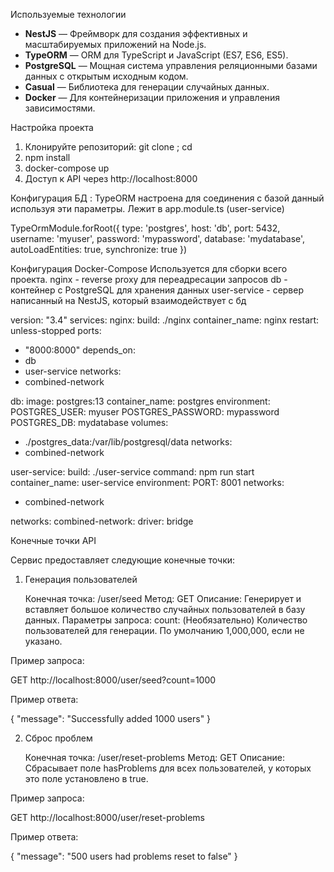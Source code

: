 Используемые технологии

- **NestJS** — Фреймворк для создания эффективных и масштабируемых приложений на Node.js.
- **TypeORM** — ORM для TypeScript и JavaScript (ES7, ES6, ES5).
- **PostgreSQL** — Мощная система управления реляционными базами данных с открытым исходным кодом.
- **Casual** — Библиотека для генерации случайных данных.
- **Docker** — Для контейнеризации приложения и управления зависимостями.

Настройка проекта

1. Клонируйте репозиторий: git clone <repository-url> ; cd <repository-directory>
2. npm install
3. docker-compose up
4. Доступ к API через http://localhost:8000




Конфигурация БД :
TypeORM настроена для соединения с базой данный используя эти параметры. Лежит в app.module.ts (user-service)

TypeOrmModule.forRoot({
    type: 'postgres',
        host: 'db',
        port: 5432,
        username: 'myuser',
        password: 'mypassword',
        database: 'mydatabase',
        autoLoadEntities: true,
        synchronize: true
})

Конфигурация Docker-Compose
Используется для сборки всего проекта.
nginx - reverse proxy для переадресации запросов
db - контейнер с PostgreSQL для хранения данных
user-service - сервер написанный на NestJS, который взаимодействует с бд

version: "3.4"
services:
nginx:
build: ./nginx
container_name: nginx
restart: unless-stopped
ports:
- "8000:8000"
depends_on:
- db
- user-service
networks:
- combined-network

db:
image: postgres:13
container_name: postgres
environment:
POSTGRES_USER: myuser
POSTGRES_PASSWORD: mypassword
POSTGRES_DB: mydatabase
volumes:
- ./postgres_data:/var/lib/postgresql/data
networks:
- combined-network

user-service:
build: ./user-service
command: npm run start
container_name: user-service
environment:
PORT: 8001
networks:
- combined-network

networks:
combined-network:
driver: bridge


Конечные точки API

Сервис предоставляет следующие конечные точки:
1. Генерация пользователей

   Конечная точка: /user/seed
   Метод: GET
   Описание: Генерирует и вставляет большое количество случайных пользователей в базу данных.
   Параметры запроса:
   count: (Необязательно) Количество пользователей для генерации. По умолчанию 1,000,000, если не указано.

Пример запроса:

GET http://localhost:8000/user/seed?count=1000

Пример ответа:

{
"message": "Successfully added 1000 users"
}

2. Сброс проблем

   Конечная точка: /user/reset-problems
   Метод: GET
   Описание: Сбрасывает поле hasProblems для всех пользователей, у которых это поле установлено в true.

Пример запроса:

GET http://localhost:8000/user/reset-problems

Пример ответа:

{
"message": "500 users had problems reset to false"
}
